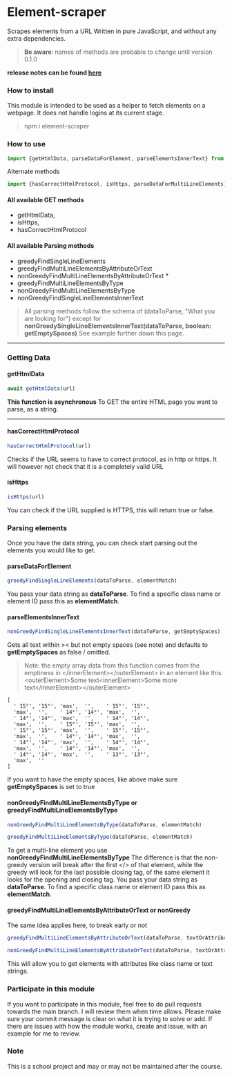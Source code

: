 # Element-scraper
Scrapes elements from a URL
Written in pure JavaScript, and without any extra dependencies.

> **Be aware**: names of methods are probable to change until version 0.1.0

**release notes can be found [here](https://github.com/BunnyCode/element-scraper/blob/main/releasenotes.md)**

### How to install

This module is intended to be used as a helper to fetch elements on a webpage.
It does not handle logins at its current stage.

> npm i element-scraper


### How to use

```js
import {getHtmlData, parseDataForElement, parseElementsInnerText} from 'element-scraper'
```

Alternate methods

```js
import {hasCorrectHtmlProtocol, isHttps, parseDataForMultiLineElements} from 'element-scraper'
```


#### All available GET methods

* getHtmlData,
* isHttps,
* hasCorrectHtmlProtocol

#### All available Parsing methods
* greedyFindSingleLineElements
* greedyFindMultiLineElementsByAttributeOrText
* nonGreedyFindMultiLineElementsByAttributeOrText *
* greedyFindMultiLineElementsByType
* nonGreedyFindMultiLineElementsByType
* nonGreedyFindSingleLineElementsInnerText

> All parsing methods follow the schema of (dataToParse, "What you are looking for")
except for **nonGreedySingleLineElementsInnerText(dataToParse, boolean: getEmptySpaces)**
See example further down this page.

---

### Getting Data

#### getHtmlData

```js
await getHtmlData(url)
```

**This function is asynchronous**
To GET the entire HTML page you want to parse, as a string.

---

#### hasCorrectHtmlProtocol

```js
hasCorrectHtmlProtocol(url)
```

Checks if the URL seems to have to correct protocol, as in http or https.
It will however not check that it is a completely valid URL


#### isHttps

```js
isHttps(url)
```

You can check if the URL supplied is HTTPS, this will return true or false.


### Parsing elements

Once you have the data string, you can check start parsing out the elements you would like to get.


#### parseDataForElement

```js
greedyFindSingleLineElements(dataToParse, elementMatch)
```

You pass your data string as __dataToParse__. To find a specific class name or element ID pass this as __elementMatch__.


#### parseElementsInnerText

```js
nonGreedyFindSingleLineElementsInnerText(dataToParse, getEmptySpaces)
```

Gets all text within >< but not empty spaces (see note) and defaults to **getEmptySpaces** as false / omitted.

> Note: the empty array data from this function comes from the emptiness in
\</innerElement\>\</outerElement\> in an element like this.\<outerElement\>Some text\<innerElement\>Some more text\</innerElement\>\</outerElement\>

```console
[
  ' 15°', '15°', 'max',  '',    ' 15°', '15°',
  'max',  '',    ' 14°', '14°', 'max',  '',
  ' 14°', '14°', 'max',  '',    ' 14°', '14°',
  'max',  '',    ' 15°', '15°', 'max',  '',
  ' 15°', '15°', 'max',  '',    ' 15°', '15°',
  'max',  '',    ' 14°', '14°', 'max',  '',
  ' 14°', '14°', 'max',  '',    ' 14°', '14°',
  'max',  '',    ' 14°', '14°', 'max',  '',
  ' 14°', '14°', 'max',  '',    ' 13°', '13°',
  'max',  ''
]
```

If you want to have the empty spaces, like above make sure **getEmptySpaces** is set to true


#### nonGreedyFindMultiLineElementsByType or greedyFindMultiLineElementsByType

```js
nonGreedyFindMultiLineElementsByType(dataToParse, elementMatch)
```

```js
greedyFindMultiLineElementsByType(dataToParse, elementMatch)
```

To get a multi-line element you use __nonGreedyFindMultiLineElementsByType__
The difference is that the non-greedy version will break after the first </> of that element, while the greedy will look for the last possible closing tag, of the same element
it looks for the opening and closing tag.
You pass your data string as __dataToParse__. To find a specific class name or element ID pass this as __elementMatch__. 

#### greedyFindMultiLineElementsByAttributeOrText or nonGreedy

The same idea applies here, to break early or not

```js
greedyFindMultiLineElementsByAttributeOrText(dataToParse, textOrAttributeMatch)
```
```js
nonGreedyFindMultiLineElementsByAttributeOrText(dataToParse, textOrAttributeMatch)
```

This will allow you to get elements with attributes like class name or text strings.

### Participate in this module

If you want to participate in this module, feel free to do pull requests towards the main branch.
I will review them when time allows. Please make sure your commit message is clear on what it is trying to solve or add.
If there are issues with how the module works, create and issue, with an example for me to review. 

### Note

This is a school project and may or may not be maintained after the course.
